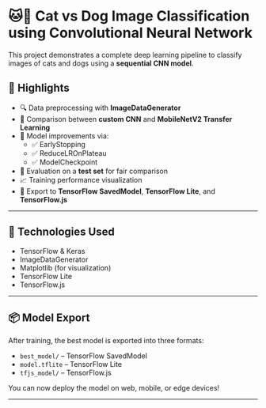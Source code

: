 # 🐱🐶 Cat vs Dog Image Classification using Convolutional Neural Network

This project demonstrates a complete deep learning pipeline to classify images of cats and dogs using a **sequential CNN model**.

## 🚀 Highlights

- 🔍 Data preprocessing with **ImageDataGenerator**
- 🔁 Comparison between **custom CNN** and **MobileNetV2 Transfer Learning**
- 🧠 Model improvements via:
  - ✅ EarlyStopping
  - ✅ ReduceLROnPlateau
  - ✅ ModelCheckpoint
- 🧪 Evaluation on a **test set** for fair comparison
- 📈 Training performance visualization
- 💾 Export to **TensorFlow SavedModel**, **TensorFlow Lite**, and **TensorFlow.js**

---

## 🧠 Technologies Used

- TensorFlow & Keras
- ImageDataGenerator
- Matplotlib (for visualization)
- TensorFlow Lite
- TensorFlow.js

---

## 📦 Model Export

After training, the best model is exported into three formats:

- `best_model/` – TensorFlow SavedModel
- `model.tflite` – TensorFlow Lite
- `tfjs_model/` – TensorFlow.js

You can now deploy the model on web, mobile, or edge devices!

---
